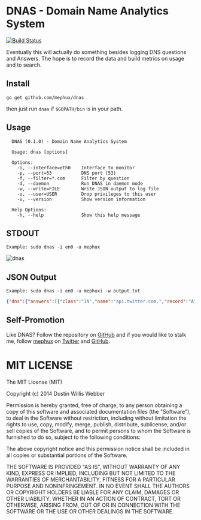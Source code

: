 # DNAS - Domain Name Analytics System
[![Build Status](https://drone.io/github.com/mephux/dnas/status.png)](https://drone.io/github.com/mephux/dnas/latest)

Eventually this will actually do something besides logging DNS questions and Answers. 
The hope is to record the data and build metrics on usage and to search.

## Install

  `go get github.com/mephux/dnas`

  then just run `dnas` if `$GOPATH/bin` is in your path.

## Usage

```
  DNAS (0.1.0) - Domain Name Analytics System

  Usage: dnas [options]

  Options:
    -i, --interface=eth0    Interface to monitor
    -p, --port=53           DNS port (53)
    -f, --filter=*.com      Filter by question
    -d, --daemon            Run DNAS in daemon mode
    -w, --write=FILE        Write JSON output to log file
    -u, --user=USER         Drop privileges to this user
    -v, --version           Show version information

  Help Options:
    -h, --help              Show this help message
```

## STDOUT

  `Example: sudo dnas -i en0 -u mephux`

  ![dnas](https://raw.githubusercontent.com/mephux/dnas/master/screenshot/dnsa-output.png)


## JSON Output

  `Example: sudo dnas -i en0 -u mephuxi -w output.txt`

  ```json
  {"dns":{"answers":[{"class":"IN","name":"api.twitter.com.","record":"A","data":"199.16.156.8","ttl":"19"},{"class":"IN","name":"api.twitter.com.","record":"A","data":"199.16.156.199","ttl":"19"},{"class":"IN","name":"api.twitter.com.","record":"A","data":"199.16.156.231","ttl":"19"},{"class":"IN","name":"api.twitter.com.","record":"A","data":"199.16.156.72","ttl":"19"}],"question":"api.twitter.com."},"dstip":"172.16.1.19","protocol":"UDP","srcip":"172.16.1.1","timestamp":"2014-08-07T16:23:16.343281497-04:00"}
  ```

## Self-Promotion

Like DNAS? Follow the repository on
[GitHub](https://github.com/mephux/dnas) and if
you would like to stalk me, follow [mephux](http://dweb.io/) on
[Twitter](http://twitter.com/mephux) and
[GitHub](https://github.com/mephux).

# MIT LICENSE

The MIT License (MIT)

Copyright (c) 2014 Dustin Willis Webber

Permission is hereby granted, free of charge, to any person obtaining a copy
of this software and associated documentation files (the "Software"), to deal
in the Software without restriction, including without limitation the rights
to use, copy, modify, merge, publish, distribute, sublicense, and/or sell
copies of the Software, and to permit persons to whom the Software is
furnished to do so, subject to the following conditions:

The above copyright notice and this permission notice shall be included in
all copies or substantial portions of the Software.

THE SOFTWARE IS PROVIDED "AS IS", WITHOUT WARRANTY OF ANY KIND, EXPRESS OR
IMPLIED, INCLUDING BUT NOT LIMITED TO THE WARRANTIES OF MERCHANTABILITY,
FITNESS FOR A PARTICULAR PURPOSE AND NONINFRINGEMENT. IN NO EVENT SHALL THE
AUTHORS OR COPYRIGHT HOLDERS BE LIABLE FOR ANY CLAIM, DAMAGES OR OTHER
LIABILITY, WHETHER IN AN ACTION OF CONTRACT, TORT OR OTHERWISE, ARISING FROM,
OUT OF OR IN CONNECTION WITH THE SOFTWARE OR THE USE OR OTHER DEALINGS IN
THE SOFTWARE.
